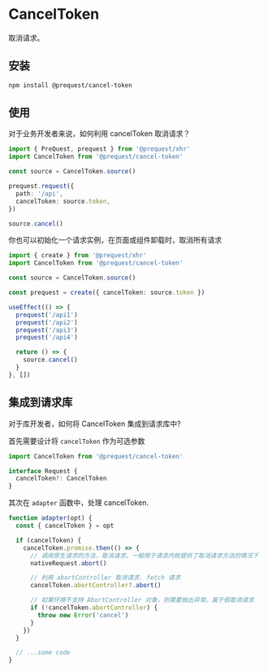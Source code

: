 # CancelToken

取消请求。

## 安装

```bash
npm install @prequest/cancel-token
```

## 使用

对于业务开发者来说，如何利用 cancelToken 取消请求？

```ts
import { PreQuest, prequest } from '@prequest/xhr'
import CancelToken from '@prequest/cancel-token'

const source = CancelToken.source()

prequest.request({
  path: '/api',
  cancelToken: source.token,
})

source.cancel()
```

你也可以初始化一个请求实例，在页面或组件卸载时，取消所有请求

```ts
import { create } from '@prequest/xhr'
import CancelToken from '@prequest/cancel-token'

const source = CancelToken.source()

const prequest = create({ cancelToken: source.token })

useEffect(() => {
  prequest('/api1')
  prequest('/api2')
  prequest('/api3')
  prequest('/api4')

  return () => {
    source.cancel()
  }
}, [])
```

## 集成到请求库

对于库开发者，如何将 CancelToken 集成到请求库中?

首先需要设计将 `cancelToken` 作为可选参数

```ts
import CancelToken from '@prequest/cancel-token'

interface Request {
  cancelToken?: CancelToken
}
```

其次在 `adapter` 函数中，处理 cancelToken.

```ts
function adapter(opt) {
  const { cancelToken } = opt

  if (cancelToken) {
    cancelToken.promise.then(() => {
      // 调用原生请求的方法，取消请求。一般用于请求内核提供了取消请求方法的情况下
      nativeRequest.abort()

      // 利用 abortController 取消请求. fetch 请求
      cancelToken.abortController?.abort()

      // 如果环境不支持 AbortController 对象，则需要抛出异常。属于假取消请求
      if (!cancelToken.abortController) {
        throw new Error('cancel')
      }
    })
  }

  // ...some code
}
```
